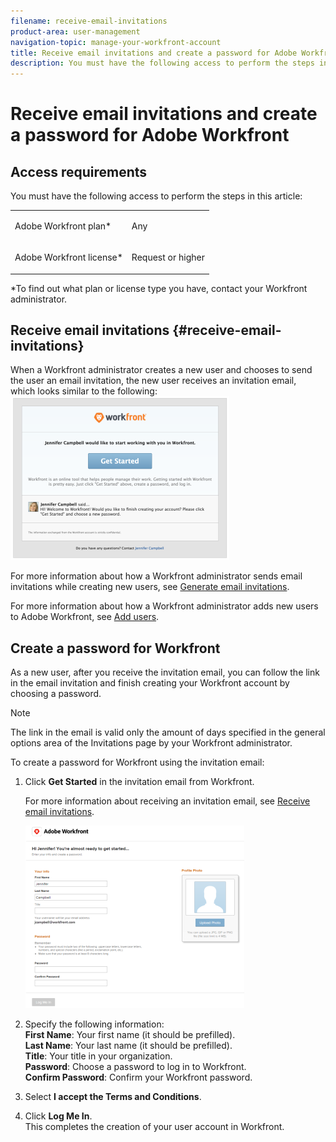 ```yaml
---
filename: receive-email-invitations
product-area: user-management
navigation-topic: manage-your-workfront-account
title: Receive email invitations and create a password for Adobe Workfront
description: You must have the following access to perform the steps in this article - EDIT ME.
---
```


# Receive email invitations and create a password for Adobe Workfront

## Access requirements

You must have the following access to perform the steps in this article:

<table> 
 <col> 
 </col> 
 <col> 
 </col> 
 <tbody> 
  <tr> 
   <td role="rowheader">Adobe Workfront plan*</td> 
   <td> <p>Any</p> </td> 
  </tr> 
  <tr> 
   <td role="rowheader">Adobe Workfront license*</td> 
   <td> <p>Request or higher</p> </td> 
  </tr> 
 </tbody> 
</table>

&#42;To find out what plan or license type you have, contact your Workfront administrator.

## Receive email invitations {#receive-email-invitations}

When a Workfront administrator creates a new user and chooses to send the user an email invitation, the new user receives an invitation email, which&nbsp;looks similar to the following:  
![](assets/email-invitation-for-all-users-preview-350x262.png)

For more information about how a Workfront administrator sends email invitations&nbsp;while creating new users, see [Generate email invitations](../../../administration-and-setup/manage-workfront/emails/manage-email-invitations.md#generating-email-invitations).

For more information about how a Workfront administrator adds new users to Adobe Workfront, see [Add users](../../../administration-and-setup/add-users/create-and-manage-users/add-users.md).

## Create a password for Workfront

As a new user, after you&nbsp;receive the invitation email, you&nbsp;can follow the link in the email invitation and finish creating your Workfront account by choosing a password.&nbsp;

>[!NOTE]
>
>The link in the email is valid only the amount of days specified in the general options area of the Invitations page&nbsp;by your Workfront administrator.&nbsp;

To create a password for Workfront using the invitation email:

1. Click **Get Started** in the invitation email from Workfront.

   For more information about receiving an invitation email, see [Receive email invitations](#receive-email-invitations).

   ![New user screen from email invitation](assets/new-user-screen-from-invitation-adobe-350x292.png)

1. Specify the following information:  
   **First Name**: Your first name (it should be prefilled).  
   **Last Name**: Your last name (it should be prefilled).  
   **Title**: Your title in your organization.  
   **Password**: Choose a password to log in to Workfront.  
   **Confirm Password**: Confirm your Workfront password.&nbsp;

1. Select **I accept the Terms and Conditions**.
1. Click **Log Me In**.  
   This completes the creation of your user account in Workfront.&nbsp;

